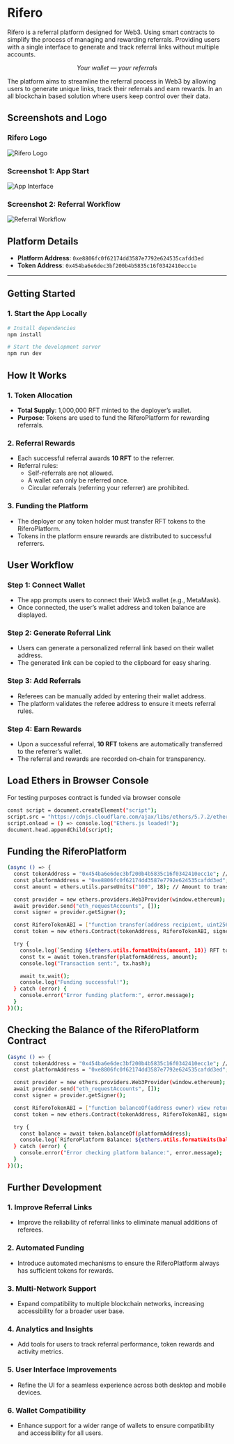 # Rifero

Rifero is a referral platform designed for Web3. Using smart contracts to simplify the process of managing and rewarding referrals. Providing users with a single interface to generate and track referral links without multiple accounts.

<p align="center"><i>Your wallet — your referrals</i></p>

The platform aims to streamline the referral process in Web3 by allowing users to generate unique links, track their referrals and earn rewards. In an all blockchain based solution where users keep control over their data.

## **Screenshots and Logo**

### **Rifero Logo**

![Rifero Logo](./frontend/src/assets/img/rifero-logo.png 'Rifero Logo')

### **Screenshot 1: App Start**

![App Interface](./frontend/src/assets/img/rifero-start.png 'Rifero App')

### **Screenshot 2: Referral Workflow**

![Referral Workflow](./frontend/src/assets/img/rifero-dashboard.png 'Rifero Dashboard')

## Platform Details

- **Platform Address**: `0xe8806fc0f62174dd3587e7792e624535cafdd3ed`
- **Token Address**: `0x454ba6e6dec3bf200b4b5835c16f0342410ecc1e`

---

## **Getting Started**

### 1. Start the App Locally

```bash
# Install dependencies
npm install

# Start the development server
npm run dev
```

## **How It Works**

### **1. Token Allocation**

- **Total Supply**: 1,000,000 RFT minted to the deployer’s wallet.
- **Purpose**: Tokens are used to fund the RiferoPlatform for rewarding referrals.

### **2. Referral Rewards**

- Each successful referral awards **10 RFT** to the referrer.
- Referral rules:
  - Self-referrals are not allowed.
  - A wallet can only be referred once.
  - Circular referrals (referring your referrer) are prohibited.

### **3. Funding the Platform**

- The deployer or any token holder must transfer RFT tokens to the RiferoPlatform.
- Tokens in the platform ensure rewards are distributed to successful referrers.

## **User Workflow**

### **Step 1: Connect Wallet**

- The app prompts users to connect their Web3 wallet (e.g., MetaMask).
- Once connected, the user’s wallet address and token balance are displayed.

### **Step 2: Generate Referral Link**

- Users can generate a personalized referral link based on their wallet address.
- The generated link can be copied to the clipboard for easy sharing.

### **Step 3: Add Referrals**

- Referees can be manually added by entering their wallet address.
- The platform validates the referee address to ensure it meets referral rules.

### **Step 4: Earn Rewards**

- Upon a successful referral, **10 RFT** tokens are automatically transferred to the referrer’s wallet.
- The referral and rewards are recorded on-chain for transparency.

## **Load Ethers in Browser Console**

For testing purposes contract is funded via browser console

```bash
const script = document.createElement("script");
script.src = "https://cdnjs.cloudflare.com/ajax/libs/ethers/5.7.2/ethers.umd.min.js";
script.onload = () => console.log("Ethers.js loaded!");
document.head.appendChild(script);
```

## Funding the RiferoPlatform

```bash
(async () => {
  const tokenAddress = "0x454ba6e6dec3bf200b4b5835c16f0342410ecc1e"; // RiferoToken address
  const platformAddress = "0xe8806fc0f62174dd3587e7792e624535cafdd3ed"; // RiferoPlatform address
  const amount = ethers.utils.parseUnits("100", 18); // Amount to transfer: 100 RFT

  const provider = new ethers.providers.Web3Provider(window.ethereum);
  await provider.send("eth_requestAccounts", []);
  const signer = provider.getSigner();

  const RiferoTokenABI = ["function transfer(address recipient, uint256 amount) public returns (bool)"];
  const token = new ethers.Contract(tokenAddress, RiferoTokenABI, signer);

  try {
    console.log(`Sending ${ethers.utils.formatUnits(amount, 18)} RFT to RiferoPlatform...`);
    const tx = await token.transfer(platformAddress, amount);
    console.log("Transaction sent:", tx.hash);

    await tx.wait();
    console.log("Funding successful!");
  } catch (error) {
    console.error("Error funding platform:", error.message);
  }
})();
```

## Checking the Balance of the RiferoPlatform Contract

```bash
(async () => {
  const tokenAddress = "0x454ba6e6dec3bf200b4b5835c16f0342410ecc1e"; // RiferoToken address
  const platformAddress = "0xe8806fc0f62174dd3587e7792e624535cafdd3ed"; // RiferoPlatform address

  const provider = new ethers.providers.Web3Provider(window.ethereum);
  await provider.send("eth_requestAccounts", []);
  const signer = provider.getSigner();

  const RiferoTokenABI = ["function balanceOf(address owner) view returns (uint256)"];
  const token = new ethers.Contract(tokenAddress, RiferoTokenABI, signer);

  try {
    const balance = await token.balanceOf(platformAddress);
    console.log(`RiferoPlatform Balance: ${ethers.utils.formatUnits(balance, 18)} RFT`);
  } catch (error) {
    console.error("Error checking platform balance:", error.message);
  }
})();
```

## **Further Development**

### **1. Improve Referral Links**

- Improve the reliability of referral links to eliminate manual additions of referees.

### **2. Automated Funding**

- Introduce automated mechanisms to ensure the RiferoPlatform always has sufficient tokens for rewards.

### **3. Multi-Network Support**

- Expand compatibility to multiple blockchain networks, increasing accessibility for a broader user base.

### **4. Analytics and Insights**

- Add tools for users to track referral performance, token rewards and activity metrics.

### **5. User Interface Improvements**

- Refine the UI for a seamless experience across both desktop and mobile devices.

### **6. Wallet Compatibility**

- Enhance support for a wider range of wallets to ensure compatibility and accessibility for all users.
